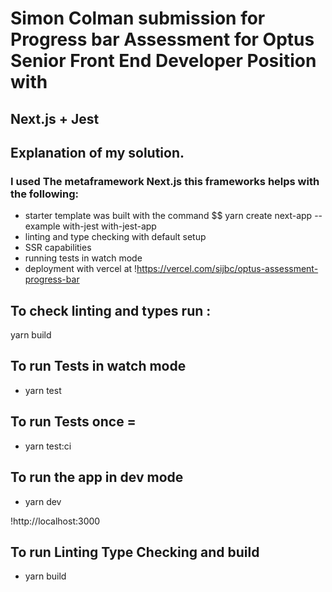 # Simon Colman submission for Progress bar Assessment for Optus Senior Front End Developer Position with
## Next.js + Jest

## Explanation of my solution. 

### I used The metaframework Next.js this frameworks helps with the following:
- starter template was built with the command 
$$ yarn create next-app --example with-jest with-jest-app
- linting and type checking with default setup
- SSR capabilities 
- running tests in watch mode 
- deployment with vercel at 
!https://vercel.com/sijbc/optus-assessment-progress-bar



## To check linting and types run :

yarn build

## To run Tests in watch mode

- yarn test

## To run Tests once =

- yarn test:ci

## To run the app in dev mode

- yarn dev

!http://localhost:3000


 ## To run Linting Type Checking and build

 - yarn build 






